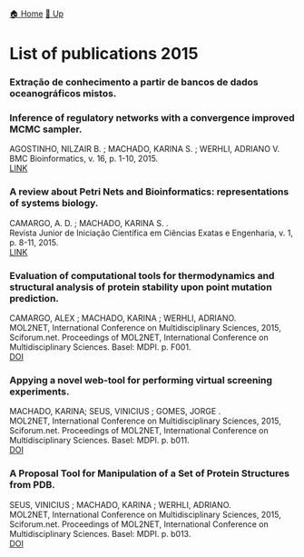 [🏠 Home](../index.md) [🔼 Up](../publications.md)

# List of publications 2015

### Extração de conhecimento a partir de bancos de dados oceanográficos mistos.

### Inference of regulatory networks with a convergence improved MCMC sampler.
AGOSTINHO, NILZAIR B. ; MACHADO, KARINA S. ; WERHLI, ADRIANO V.<br />
BMC Bioinformatics, v. 16, p. 1-10, 2015.<br />
[LINK](https://bmcbioinformatics.biomedcentral.com/articles/10.1186/s12859-015-0734-6)

### A review about Petri Nets and Bioinformatics: representations of systems biology.
CAMARGO, A. D. ; MACHADO, KARINA S. .<br />
Revista Junior de Iniciação Científica em Ciências Exatas e Engenharia, v. 1, p. 8-11, 2015.<br />
[LINK](https://www.researchgate.net/publication/303864742_A_review_about_Petri_Nets_and_Bioinformatics_representations_of_systems_biology)

### Evaluation of computational tools for thermodynamics and structural analysis of protein stability upon point mutation prediction.
CAMARGO, ALEX ; MACHADO, KARINA ; WERHLI, ADRIANO.  <br />
MOL2NET, International Conference on Multidisciplinary Sciences, 2015, Sciforum.net. Proceedings of MOL2NET, International Conference on Multidisciplinary Sciences. Basel: MDPI. p. F001.<br />
[DOI](http://dx.doi.org/10.3390/MOL2NET-1-F001)

### Appying a novel web-tool for performing virtual screening experiments.
MACHADO, KARINA; SEUS, VINICIUS ; GOMES, JORGE .<br />
MOL2NET, International Conference on Multidisciplinary Sciences, 2015, Sciforum.net. Proceedings of MOL2NET, International Conference on Multidisciplinary Sciences. Basel: MDPI. p. b011.<br />
[DOI](http://dx.doi.org/10.3390/MOL2NET-1-b011)

### A Proposal Tool for Manipulation of a Set of Protein Structures from PDB.
SEUS, VINICIUS ; MACHADO, KARINA ; WERHLI, ADRIANO.<br />
MOL2NET, International Conference on Multidisciplinary Sciences, 2015, Sciforum.net. Proceedings of MOL2NET, International Conference on Multidisciplinary Sciences. Basel: MDPI. p. b013.<br />
[DOI](http://dx.doi.org/10.3390/MOL2NET-1-b013)



